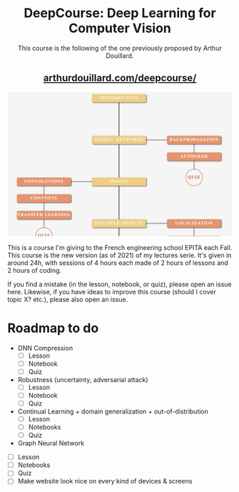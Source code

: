 <div align="center">

<h1>DeepCourse: Deep Learning for Computer Vision</h1>

This course is the following of the one previously proposed by Arthur Douillard.

<h2> <a href="https://arthurdouillard.com/deepcourse/">arthurdouillard.com/deepcourse/</a></h2>
</div>

![Picture of the website front page with the skill tree](static/img/deepcourse_prez.png)

This is a course I'm giving to the French engineering school EPITA each Fall. This course is the new version (as of 2021) of my lectures serie.
It's given in around 24h, with sessions of 4 hours each made of 2 hours of lessons and 2 hours of coding.

If you find a mistake (in the lesson, notebook, or quiz), please open an issue here. Likewise, if you have ideas to improve this course (should I cover topic X? etc.), please also open an issue.

# Roadmap to do

- DNN Compression
  - [ ] Lesson
  - [ ] Notebook
  - [ ] Quiz
- Robustness (uncertainty, adversarial attack)
  - [ ] Lesson
  - [ ] Notebook
  - [ ] Quiz
- Continual Learning + domain generalization + out-of-distribution
  - [ ] Lesson
  - [ ] Notebooks
  - [ ] Quiz
 - Graph Neural Network
  - [ ] Lesson
  - [ ] Notebooks
  - [ ] Quiz
 - [ ] Make website look nice on every kind of devices & screens
